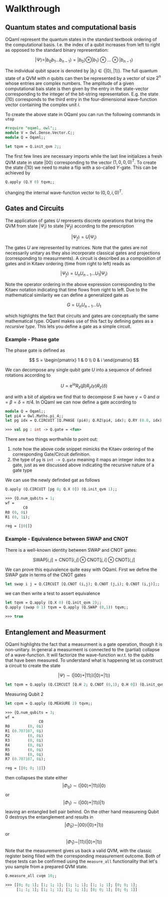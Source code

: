 # Walkthrough

## Quantum states and computational basis

OQaml represent the quantum states in the standard textbook ordering of the computational basis. I.e. the index of a qubit increases from left to right as opposed to the standard binary representation:

$$
|\Psi\rangle= |b_0b_1...b_{n-1}\rangle = |b_0\rangle\otimes|b_1\rangle\otimes...\otimes|b_{n-1}\rangle
$$

The individual qubit space is denoted by $|b_j\rangle \in \{|0\rangle, |1\rangle\}$. The full quantum state of a QVM with $n$ qubits can then be represented by a vector of size $2^n$ whose entries are complex numbers. The amplitude of a given computational bais state is then given by the entry in the state-vector corresponding to the integer of the bit-string representation. E.g. the state $i|10\rangle$ corresponds to the third entry in the four-dimensional wave-function vector containing the complex unit $i$.

To create the above state in OQaml you can run the following commands in `utop`

```ocaml
#require "oqaml, owl";;
module V = Owl.Dense.Vector.C;;
module Q = Oqaml;;

let tqvm = Q.init_qvm 2;;
```
The first few lines are necessary imports while the last line initializes a fresh QVM state in state $|00\rangle$ corresponding to the vector $(1, 0, 0, 0)^T$. To create the state $i|10\rangle$ we need to make a flip with a so-called $Y$-gate. This can be achieved by

```ocaml
Q.apply (Q.Y 0) tqvm;;
```

changing the internal wave-function vector to $(0, 0, i, 0)^T$.


## Gates and Circuits

The application of gates $U$ represents discrete operations that bring the QVM from state $|\Psi_i\rangle$ to state $|\Psi_f\rangle$ according to the prescription

$$|\Psi_f\rangle = U |\Psi_i\rangle$$

The gates $U$ are represented by matrices. Note that the gates are not necessarily unitary as they also incorporate classical gates and projections (corresponding to measurments). A circuit is described as a composition of gates and in Kitaev ordering (time from right to left) reads as

$$|\Psi_f\rangle= U_nU_{n-1}\dots U_1 |\Psi_i\rangle$$

Note the operator ordering in the above expression corresponding to the Kitaev notation indicating that time flows from right to left. Due to the mathematical similarity we can define a generalized gate as

$$
G = U_nU_{n-1}\dots U_1
$$

which highlights the fact that circuits and gates are conceptually the same mathematical type. OQaml makes use of this fact by defining gates as a *recursive type*. This lets you define a gate as a simple circuit.

### Example - Phase gate

The phase gate is defined as

$$
S = \begin{pmatrix} 1 & 0 \\ 0 & i \end{pmatrix}
$$

We can decompose any single qubit gate $U$ into a sequence of defined rotations according to

$$
U = \textrm{e}^{i\alpha} R_z(\beta)R_y(\gamma)R_z(\delta)
$$

and with a bit of algebra we find that to decompose $S$ we have $\gamma = 0$ and $\alpha = \beta=\delta = \pi/4$. In OQaml we can now define a gate according to

```ocaml
module Q = Oqaml;;
let pi4 = Owl.Maths.pi_4;;
let pg idx = Q.CIRCUIT [Q.PHASE (pi4); Q.RZ(pi4, idx); Q.RY (0.0, idx); Q.RZ (pi4, idx)];;

>>> val pg : int -> Q.gate = <fun>
```
There are two things worthwhile to point out:
 1. note how the above code snippet mimicks the Kitaev ordering of the corresponding Gate/Circuit definition.
 2. the type of `pg` is `int -> Q.gate` meaning it maps an integer index to a gate, just as we discussed above indicating the recursive nature of a gate type

We can use the newly definded gat as follows

```ocaml
Q.apply (Q.CIRCUIT [pg 0; Q.X 0]) (Q.init_qvm 1);;

>>> {Q.num_qubits = 1;
wf =
        C0
R0 (0, 0i)
R1 (0, 1i);

reg = [|0|]}
```

### Example - Equivalence between SWAP and CNOT

There is a well-known identity between $\textrm{SWAP}$ and $\textrm{CNOT}$ gates:

$$
\textrm{SWAP}[i,j] = \textrm{CNOT}[i,j] \otimes \textrm{CNOT}[j,i] \otimes \textrm{CNOT}[i,j]
$$

 We can prove this equivalence quite easy with OQaml. First we define the $\textrm{SWAP}$ gate in terms of the $\textrm{CNOT}$ gates

```ocaml
let swap i j = Q.CIRCUIT [Q.CNOT (i,j); Q.CNOT (j,i); Q.CNOT (i,j)];;
```
we can then write a test to assert equivalence

```ocaml
let tqvm = Q.apply (Q.X 0) (Q.init_qvm 2);;
Q.apply (swap 0 1) tqvm = Q.apply (Q.SWAP (0,1)) tqvm;;

>>> true
```


## Entanglement and Measurment

OQaml highlights the fact that a measurment is a gate operation, though it is non-unitary. In general a measurment is connected to the (partial) collapse of a wave-function. It will factorize the wave-function w.r.t. to the qubits that have been measured. To understand what is happening let us construct a circuit to create the state

$$
|\Psi\rangle \sim (|00\rangle + |11\rangle)(|0\rangle + |1\rangle)
$$

```ocaml
let tqvm = Q.apply (Q.CIRCUIT [Q.H 2; Q.CNOT (0,1); Q.H 0]) (Q.init_qvm 3);;
```

Measuring Qubit 2
```ocaml
let cqvm = Q.apply (Q.MEASURE 2) tqvm;;

>>> {Q.num_qubits = 3;
wf =
               C0
R0        (0, 0i)
R1 (0.707107, 0i)
R2        (0, 0i)
R3        (0, 0i)
R4        (0, 0i)
R5        (0, 0i)
R6        (0, 0i)
R7 (0.707107, 0i);

reg = [|0; 0; 1|]}
```
then collapses the state either
$$
|\Phi_0\rangle \sim (|00\rangle + |11\rangle)|0\rangle
$$
or
$$
|\Phi_1\rangle \sim (|00\rangle + |11\rangle)|1\rangle
$$
leaving an entangled bell pair behind. On the other hand measureing Qubit 0 destroys the entanglement and results in
$$
|\tilde\Phi_0\rangle \sim |00\rangle (|0\rangle + |1\rangle)
$$
or
$$
|\tilde\Phi_1\rangle \sim |11\rangle (|0\rangle + |1\rangle)
$$
Note that the measurement gives us back a valid QVM, with the classic register being filled with the corresponding measurement outcome. Both of these tests can be confirmed using the `measure_all` functionality that let's you sample from a prepared QVM state.

```ocaml
Q.measure_all cvqm 10;;

>>> [[0; 0; 1]; [1; 1; 1]; [1; 1; 1]; [1; 1; 1]; [0; 0; 1];
     [1; 1; 1]; [1; 1; 1]; [1; 1; 1]; [0; 0; 1]; [0; 0; 1]]
```